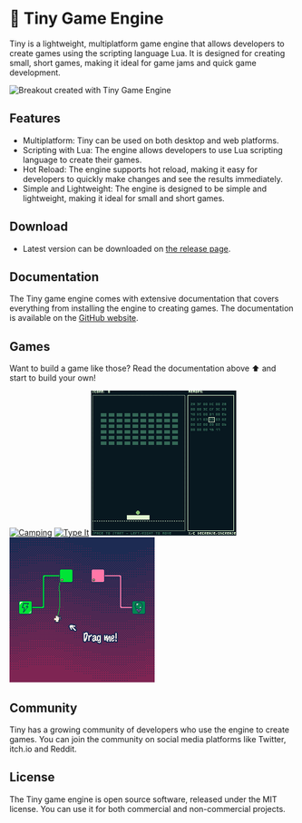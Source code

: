# 🧸 Tiny Game Engine

Tiny is a lightweight, multiplatform game engine that allows developers to create games using the scripting language Lua. It is designed for creating small, short games, making it ideal for game jams and quick game development.

![Breakout created with Tiny Game Engine](./images/breakout.gif)

## Features

- Multiplatform: Tiny can be used on both desktop and web platforms.
- Scripting with Lua: The engine allows developers to use Lua scripting language to create their games.
- Hot Reload: The engine supports hot reload, making it easy for developers to quickly make changes and see the results immediately.
- Simple and Lightweight: The engine is designed to be simple and lightweight, making it ideal for small and short games.

## Download

- Latest version can be downloaded on [the release page](https://github.com/minigdx/tiny/releases). 
## Documentation

The Tiny game engine comes with extensive documentation that covers everything from installing the engine to creating games. The documentation is available on the [GitHub website](https://minigdx.github.io/tiny/).

## Games

Want to build a game like those? Read the documentation above ⬆️ and start to build your own!

[![Camping](./tiny-doc/src/docs/asciidoc/sample/camping.gif)](https://dwursteisen.itch.io/trijam-camping)
[![Type It](./tiny-doc/src/docs/asciidoc/sample/level-up.gif)](https://dwursteisen.itch.io/trijam-220-type-it)
[![Memory Pong](./tiny-doc/src/docs/asciidoc/sample/memory.gif)](https://dwursteisen.itch.io/memory-pong-trijam-251)
[![Connect Me](./tiny-doc/src/docs/asciidoc/sample/connect_me.gif)](https://dwursteisen.itch.io/connect-me)

## Community

Tiny has a growing community of developers who use the engine to create games. You can join the community on social media platforms like Twitter, itch.io and Reddit.

## License

The Tiny game engine is open source software, released under the MIT license. You can use it for both commercial and non-commercial projects.
